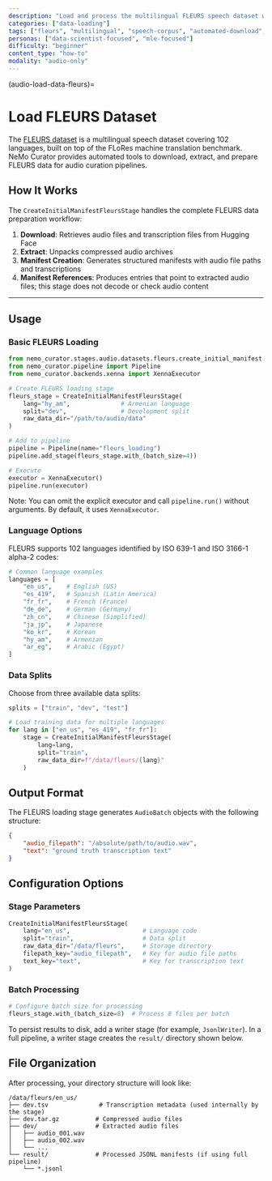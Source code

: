 ```yaml
---
description: "Load and process the multilingual FLEURS speech dataset with automated download and manifest creation"
categories: ["data-loading"]
tags: ["fleurs", "multilingual", "speech-corpus", "automated-download", "huggingface"]
personas: ["data-scientist-focused", "mle-focused"]
difficulty: "beginner"
content_type: "how-to"
modality: "audio-only"
---
```


(audio-load-data-fleurs)=

# Load FLEURS Dataset

The [FLEURS dataset](https://huggingface.co/datasets/google/fleurs) is a multilingual speech dataset covering 102 languages, built on top of the FLoRes machine translation benchmark. NeMo Curator provides automated tools to download, extract, and prepare FLEURS data for audio curation pipelines.

## How It Works

The `CreateInitialManifestFleursStage` handles the complete FLEURS data preparation workflow:

1. **Download**: Retrieves audio files and transcription files from Hugging Face
2. **Extract**: Unpacks compressed audio archives
3. **Manifest Creation**: Generates structured manifests with audio file paths and transcriptions
4. **Manifest References**: Produces entries that point to extracted audio files; this stage does not decode or check audio content

---

## Usage

### Basic FLEURS Loading

```python
from nemo_curator.stages.audio.datasets.fleurs.create_initial_manifest import CreateInitialManifestFleursStage
from nemo_curator.pipeline import Pipeline
from nemo_curator.backends.xenna import XennaExecutor

# Create FLEURS loading stage
fleurs_stage = CreateInitialManifestFleursStage(
    lang="hy_am",              # Armenian language
    split="dev",               # Development split
    raw_data_dir="/path/to/audio/data"
)

# Add to pipeline
pipeline = Pipeline(name="fleurs_loading")
pipeline.add_stage(fleurs_stage.with_(batch_size=4))

# Execute
executor = XennaExecutor()
pipeline.run(executor)
```

Note: You can omit the explicit executor and call `pipeline.run()` without arguments. By default, it uses `XennaExecutor`.

### Language Options

FLEURS supports 102 languages identified by ISO 639-1 and ISO 3166-1 alpha-2 codes:

```python
# Common language examples
languages = [
    "en_us",    # English (US)
    "es_419",   # Spanish (Latin America) 
    "fr_fr",    # French (France)
    "de_de",    # German (Germany)
    "zh_cn",    # Chinese (Simplified)
    "ja_jp",    # Japanese
    "ko_kr",    # Korean
    "hy_am",    # Armenian
    "ar_eg",    # Arabic (Egypt)
]
```

### Data Splits

Choose from three available data splits:

```python
splits = ["train", "dev", "test"]

# Load training data for multiple languages
for lang in ["en_us", "es_419", "fr_fr"]:
    stage = CreateInitialManifestFleursStage(
        lang=lang,
        split="train", 
        raw_data_dir=f"/data/fleurs/{lang}"
    )
```

## Output Format

The FLEURS loading stage generates `AudioBatch` objects with the following structure:

```json
{
    "audio_filepath": "/absolute/path/to/audio.wav",
    "text": "ground truth transcription text"
}
```

## Configuration Options

### Stage Parameters

```python
CreateInitialManifestFleursStage(
    lang="en_us",                    # Language code
    split="train",                   # Data split
    raw_data_dir="/data/fleurs",     # Storage directory
    filepath_key="audio_filepath",   # Key for audio file paths
    text_key="text",                 # Key for transcription text
)
```

### Batch Processing

```python
# Configure batch size for processing
fleurs_stage.with_(batch_size=8)  # Process 8 files per batch
```

To persist results to disk, add a writer stage (for example, `JsonlWriter`). In a full pipeline, a writer stage creates the `result/` directory shown below.

## File Organization

After processing, your directory structure will look like:

```text
/data/fleurs/en_us/
├── dev.tsv              # Transcription metadata (used internally by the stage)
├── dev.tar.gz          # Compressed audio files
├── dev/                # Extracted audio files
│   ├── audio_001.wav
│   ├── audio_002.wav
│   └── ...
└── result/             # Processed JSONL manifests (if using full pipeline)
    └── *.jsonl
```
